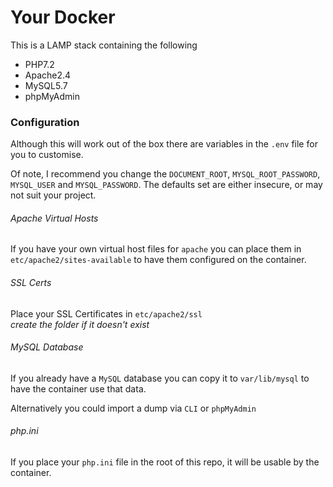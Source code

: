 # Your Docker

This is a LAMP stack containing the following
 -  PHP7.2
 -  Apache2.4
 -  MySQL5.7
 -  phpMyAdmin
 
### Configuration
Although this will work out of the box there are variables in the `.env` file for you to customise.

Of note, I recommend you change the `DOCUMENT_ROOT`, `MYSQL_ROOT_PASSWORD`, `MYSQL_USER` and `MYSQL_PASSWORD`. The defaults set are either insecure, or may not suit your project.

###### Apache Virtual Hosts
If you have your own virtual host files for `apache` you can place them in `etc/apache2/sites-available` to have them configured on the container.

###### SSL Certs
Place your SSL Certificates in `etc/apache2/ssl` \
_create the folder if it doesn't exist_

###### MySQL Database
If you already have a `MySQL` database you can copy it to `var/lib/mysql` to have the container use that data.

Alternatively you could import a dump via `CLI` or `phpMyAdmin`

###### php.ini
If you place your `php.ini` file in the root of this repo, it will be usable by the container.